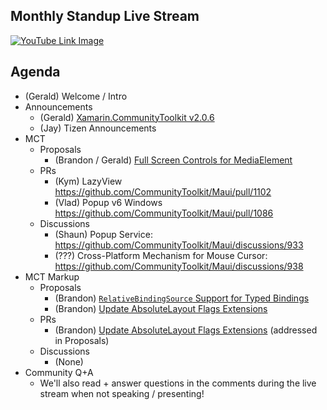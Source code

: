 ## Monthly Standup Live Stream

[![YouTube Link Image](https://user-images.githubusercontent.com/13558917/236275705-981a84ba-3472-46fd-b036-cb5d9681b700.png)](https://www.youtube.com/watch?v=mRxA-roTPt8)

## Agenda

- (Gerald) Welcome / Intro
- Announcements
  - (Gerald) [Xamarin.CommunityToolkit v2.0.6](https://github.com/xamarin/XamarinCommunityToolkit/releases/tag/2.0.6)
  - (Jay) Tizen Announcements
- MCT
  - Proposals
    - (Brandon / Gerald) [Full Screen Controls for MediaElement](https://github.com/CommunityToolkit/Maui/issues/1172)
  - PRs
    - (Kym) LazyView https://github.com/CommunityToolkit/Maui/pull/1102
    - (Vlad) Popup v6 Windows https://github.com/CommunityToolkit/Maui/pull/1086
  - Discussions
    - (Shaun) Popup Service: https://github.com/CommunityToolkit/Maui/discussions/933
    - (???) Cross-Platform Mechanism for Mouse Cursor: https://github.com/CommunityToolkit/Maui/discussions/938
- MCT Markup
  - Proposals
    - (Brandon) [`RelativeBindingSource` Support for Typed Bindings](https://github.com/CommunityToolkit/Maui.Markup/issues/200)
    - (Brandon) [Update AbsoluteLayout Flags Extensions](https://github.com/CommunityToolkit/Maui.Markup/issues/215)
  - PRs
    - (Brandon) [Update AbsoluteLayout Flags Extensions](https://github.com/CommunityToolkit/Maui.Markup/pull/216) (addressed in Proposals)
  - Discussions
    - (None)
- Community Q+A
  - We'll also read + answer questions in the comments during the live stream when not speaking / presenting!